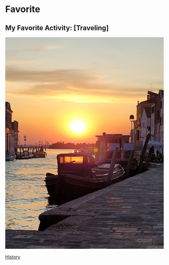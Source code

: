 # Favorite

## My Favorite Activity: [Traveling]
![Venice](Sunset.jpg)

[History](https://imagesofvenice.com/history-of-venice-timeline/)
